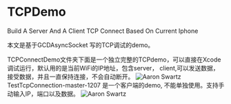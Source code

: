 # TCPDemo
Build  A  Server  And  A Client TCP Connect Based On Current Iphone 



本文是基于GCDAsyncSocket 写的TCP调试的demo。

TCPConnectDemo文件夹下面是一个独立完整的TCPdemo，可以直接在Xcode调试运行，默认用的是当前WiFi的IP地址，包含server， client,可以发送数据，接受数据，并且一直保持连接，不会自动断开。
![Aaron Swartz](https://github.com/linshengqi/MarkdownPhotos/blob/master/blog/TCPConnectDemo.png?raw=true)
TestTcpConnection-master-1207 是一个客户端的demo, 不能单独使用。支持手动输入IP，端口以及数据。
![Aaron Swartz](https://github.com/linshengqi/MarkdownPhotos/blob/master/blog/TestTcpConnection.png?raw=true)
